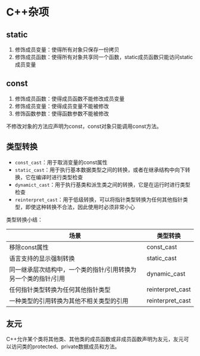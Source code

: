 # C++杂项

## static

1. 修饰成员变量：使得所有对象只保存一份拷贝
2. 修饰成员函数：使得所有对象共享同一个函数，static成员函数只能访问static成员变量

## const

1. 修饰成员函数：使得成员函数不能修改成员变量
2. 修饰成员变量：使得成员变量不能被修改
3. 修饰函数参数：使得函数参数不能被修改

不修改对象的方法应声明为const，const对象只能调用const方法。

## 类型转换

- `const_cast`：用于取消变量的const属性
- `static_cast`：用于执行基本数据类型之间的转换，或者在继承结构中向下转换，它在编译时进行类型检查
- `dynamict_cast`：用于执行基类和派生类之间的转换，它是在运行时进行类型检查
- `reinterpret_cast`：用于低级转换，可以将指针类型转换为任何其他指针类型，即使这种转换不合法，因此使用时必须非常小心

类型转换小结：

| 场景 | 类型转换 |
|------|----------|
| 移除const属性 | const_cast |
| 语言支持的显示强制转换 | static_cast |
| 同一继承层次结构中，一个类的指针/引用转换为另一个类的指针/引用 | dynamic_cast |
| 任何指针类型转换为任何其他指针类型 | reinterpret_cast |
| 一种类型的引用转换为其他不相关类型的引用 | reinterpret_cast |

## 友元

C++允许某个类将其他类、其他类的成员函数或非成员函数声明为友元，友元可以访问类的protected、private数据成员和方法。

